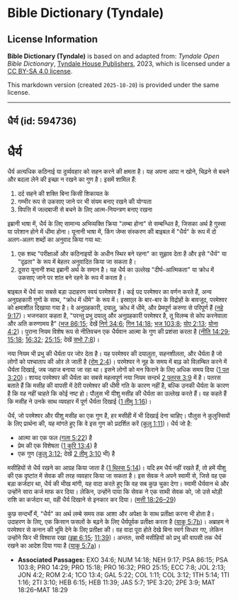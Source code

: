 # Bible Dictionary (Tyndale)

## License Information

**Bible Dictionary (Tyndale)** is based on and adapted from: _Tyndale Open Bible Dictionary_, [Tyndale House Publishers](https://tyndaleopenresources.com/), 2023, which is licensed under a [CC BY-SA 4.0 license](https://creativecommons.org/licenses/by-sa/4.0/legalcode.en).

This markdown version (created `2025-10-20`) is provided under the same license.



--------------------------------

## धैर्य (id: 594736)

धैर्य
=====

धैर्य अत्यधिक कठिनाई या दुर्व्यवहार को सहन करने की क्षमता है। यह अपना आपा न खोने, चिढ़ने से बचने और बदला लेने की इच्छा न रखने का गुण है। इसमें शामिल हैं:

1. दर्द सहने की शक्ति बिना किसी शिकायत के
2. गम्भीर रूप से उकसाए जाने पर भी संयम बनाए रखने की योग्यता
3. विपत्ति में जल्दबाजी से बचने के लिए आत्म\-नियन्त्रण बनाए रखना

इब्रानी भाषा में, धैर्य के लिए सामान्य अभिव्यक्ति क्रिया "लम्बा होना" से सम्बन्धित है, जिसका अर्थ है गुस्सा या परेशान होने में धीमा होना। यूनानी भाषा में, किंग जेम्स संस्करण की बाइबल में "धैर्य" के रूप में दो अलग\-अलग शब्दों का अनुवाद किया गया था:

1. एक शब्द "परीक्षाओं और कठिनाइयों के अधीन स्थिर बने रहना" का सुझाव देता है और इसे "धैर्य" या "दृढ़ता" के रूप में बेहतर अनुवादित किया जा सकता है।
2. दूसरा यूनानी शब्द इब्रानी अर्थ के समान है। यह धैर्य का उल्लेख "दीर्घ\-आत्मिकता" या क्रोध में उकसाए जाने पर शांत बने रहने के रूप में करता है।

बाइबल में धैर्य का सबसे बड़ा उदाहरण स्वयं परमेश्वर हैं। कई पद परमेश्वर का वर्णन करते हैं, अन्य अनुग्रहकारी गुणों के साथ, "क्रोध में धीमे" के रूप में। इस्राएल के बार\-बार के विद्रोहों के बावजूद, परमेश्वर को क्षमाशील दिखाया गया है। वे अनुग्रहकारी, दयालु, क्रोध में धीमे, और प्रेमपूर्ण करुणा से परिपूर्ण हैं ([नहे 9:17](https://ref.ly/Neh9:17))। भजनकार कहता है, "परन्तु प्रभु दयालु और अनुग्रहकारी परमेश्वर है, तू विलम्ब से कोप करनेवाला और अति करुणामय है" ([भज 86:15](https://ref.ly/Ps86:15); देखें [निर्ग 34:6](https://ref.ly/Exod34:6); [गिन 14:18](https://ref.ly/Num14:18); [भज 103:8](https://ref.ly/Ps103:8); [योए 2:13](https://ref.ly/Joel2:13); [योना 4:2](https://ref.ly/Jonah4:2))। पुराना नियम विशेष रूप से नीतिवचन एक धैर्यवान आत्मा के गुण की प्रशंसा करता है ([नीति 14:29](https://ref.ly/Prov14:29); [15:18](https://ref.ly/Prov15:18); [16:32](https://ref.ly/Prov16:32); [25:15](https://ref.ly/Prov25:15); देखें [सभो 7:8](https://ref.ly/Eccl7:8))।

नया नियम भी प्रभु की धैर्यता पर जोर देता है। यह परमेश्वर की दयालुता, सहनशीलता, और धैर्यता है जो लोगों को पश्चाताप की ओर ले जाती है ([रोम 2:4](https://ref.ly/Rom2:4))। परमेश्वर ने नूह के समय में बाढ़ को विलम्बित करने में धैर्यता दिखाई, जब जहाज बनाया जा रहा था। इसने लोगों को मन फिराने के लिए अधिक समय दिया ([1 पत 3:20](https://ref.ly/1Pet3:20))। शायद परमेश्वर की धैर्यता का सबसे महत्वपूर्ण नया नियम सन्दर्भ [2 पतरस 3:9](https://ref.ly/2Pet3:9) में है। पतरस बताते हैं कि मसीह की वापसी में देरी परमेश्वर की धीमी गति के कारण नहीं है, बल्कि उनकी धैर्यता के कारण है कि वह नहीं चाहते कि कोई नष्ट हो। पौलुस भी यीशु मसीह की धैर्यता का उल्लेख करते हैं। वह कहते हैं कि मसीह ने उनके साथ व्यवहार में पूर्ण धैर्यता दिखाई ([1 तीमु 1:16](https://ref.ly/1Tim1:16))।

धैर्य, जो परमेश्वर और यीशु मसीह का एक गुण है, हर मसीही में भी दिखाई देना चाहिए। पौलुस ने कुलुस्सियों के लिए प्रार्थना की, यह मांगते हुए कि वे इस गुण को प्रदर्शित करें ([कुलु 1:11](https://ref.ly/Col1:11))। धैर्य जो है:

* आत्मा का एक फल ([गला 5:22](https://ref.ly/Gal5:22)) है
* प्रेम की एक विशेषता ([1 कुरि 13:4](https://ref.ly/1Cor13:4)) है
* एक गुण ([कुलु 3:12](https://ref.ly/Col3:12); देखें [2 तीमु 3:10](https://ref.ly/2Tim3:10) भी) है

मसीहियों से धैर्य रखने का आग्रह किया जाता है ([1 थिस्स 5:14](https://ref.ly/1Thess5:14))। यदि हम धैर्य नहीं रखते हैं, तो हमें यीशु की एक दृष्टांत में सेवक की तरह व्यवहार किया जा सकता है। इस सेवक ने अपने स्वामी से, जिसे वह एक बड़ा कर्जदार था, धैर्य की भीख मांगी, यह वादा करते हुए कि वह सब कुछ चुका देगा। स्वामी धैर्यवान थे और उन्होंने सारा कर्ज माफ कर दिया। लेकिन, उन्होंने पाया कि सेवक ने एक साथी सेवक को, जो उसे थोड़ी राशि का कर्जदार था, वही धैर्य दिखाने से इनकार कर दिया। ([मत्ती 18:26–29](https://ref.ly/Matt18:26-Matt18:29))

कुछ सन्दर्भों में, "धैर्य" का अर्थ लम्बे समय तक आशा और अपेक्षा के साथ प्रतीक्षा करना भी होता है। उदाहरण के लिए, एक किसान फसलों के बढ़ने के लिए धैर्यपूर्वक प्रतीक्षा करता है ([याकू 5:7b](https://ref.ly/Jas5:7))। अब्राहम ने परमेश्वर से कनान की भूमि देने के लिए प्रतीक्षा की। वह वादा पूरा होते देखे बिना स्वर्ग सिधार गए, लेकिन उन्होंने फिर भी विश्वास रखा ([इब्रा 6:15](https://ref.ly/Heb6:15); [11:39](https://ref.ly/Heb11:39))। अन्ततः, सभी मसीहियों को प्रभु की वापसी तक धैर्य रखने का आदेश दिया गया है ([याकू 5:7a](https://ref.ly/Jas5:7))।

* **Associated Passages:** EXO 34:6; NUM 14:18; NEH 9:17; PSA 86:15; PSA 103:8; PRO 14:29; PRO 15:18; PRO 16:32; PRO 25:15; ECC 7:8; JOL 2:13; JON 4:2; ROM 2:4; 1CO 13:4; GAL 5:22; COL 1:11; COL 3:12; 1TH 5:14; 1TI 1:16; 2TI 3:10; HEB 6:15; HEB 11:39; JAS 5:7; 1PE 3:20; 2PE 3:9; MAT 18:26–MAT 18:29

